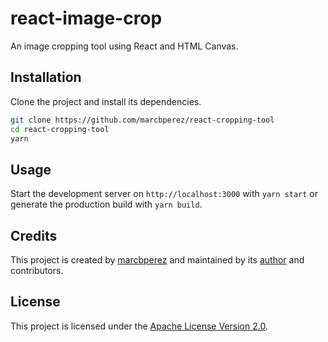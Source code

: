 # react-image-crop

An image cropping tool using React and HTML Canvas.

## Installation

Clone the project and install its dependencies.

```bash
git clone https://github.com/marcbperez/react-cropping-tool
cd react-cropping-tool
yarn
```

## Usage

Start the development server on `http://localhost:3000` with `yarn start` or
generate the production build with `yarn build`.

## Credits

This project is created by [marcbperez][author] and maintained by its
[author][author] and contributors.

## License

This project is licensed under the [Apache License Version 2.0][license].

[author]: https://marcbperez.github.io
[license]: LICENSE
